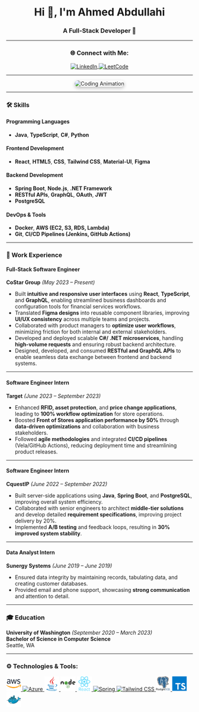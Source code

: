 <h1 align="center">Hi 👋, I'm Ahmed Abdullahi</h1>
<h3 align="center">A Full-Stack Developer 🚀</h3>

---

<h3 align="center">🌐 Connect with Me:</h3>
<p align="center">
  <a href="https://linkedin.com/in/ahmedabdullahi" target="_blank">
    <img align="center" src="https://raw.githubusercontent.com/rahuldkjain/github-profile-readme-generator/master/src/images/icons/Social/linked-in-alt.svg" alt="LinkedIn" height="30" width="40" />
  </a>
  <a href="https://www.leetcode.com/ajahmed" target="_blank">
    <img align="center" src="https://raw.githubusercontent.com/rahuldkjain/github-profile-readme-generator/master/src/images/icons/Social/leet-code.svg" alt="LeetCode" height="30" width="40" />
  </a>
</p>

---



<div align="center">
  <img src="https://media.giphy.com/media/qgQUggAC3Pfv687qPC/giphy.gif" alt="Coding Animation" width="600" style="border-radius: 10px; box-shadow: 0px 4px 10px rgba(0, 0, 0, 0.25);" />
</div>


---

### 🛠️ Skills

#### **Programming Languages**
- **Java**, **TypeScript**, **C#**, **Python**

#### **Frontend Development**
- **React**, **HTML5**, **CSS**, **Tailwind CSS**, **Material-UI**, **Figma**

#### **Backend Development**
- **Spring Boot**, **Node.js**, **.NET Framework**
- **RESTful APIs**, **GraphQL**, **OAuth**, **JWT**
- **PostgreSQL**

#### **DevOps & Tools**
- **Docker**, **AWS (EC2, S3, RDS, Lambda)**  
- **Git**, **CI/CD Pipelines (Jenkins, GitHub Actions)**

---

### 💼 Work Experience

#### **Full-Stack Software Engineer**  
**CoStar Group** *(May 2023 – Present)*  
- Built **intuitive and responsive user interfaces** using **React**, **TypeScript**, and **GraphQL**, enabling streamlined business dashboards and configuration tools for financial services workflows.  
- Translated **Figma designs** into reusable component libraries, improving **UI/UX consistency** across multiple teams and projects.  
- Collaborated with product managers to **optimize user workflows**, minimizing friction for both internal and external stakeholders.  
- Developed and deployed scalable **C#/ .NET microservices**, handling **high-volume requests** and ensuring robust backend architecture.  
- Designed, developed, and consumed **RESTful and GraphQL APIs** to enable seamless data exchange between frontend and backend systems.  

---

#### **Software Engineer Intern**  
**Target** *(June 2023 – September 2023)*  
- Enhanced **RFID, asset protection**, and **price change applications**, leading to **100% workflow optimization** for store operations.  
- Boosted **Front of Stores application performance by 50%** through **data-driven optimizations** and collaboration with business stakeholders.  
- Followed **agile methodologies** and integrated **CI/CD pipelines** (Vela/GitHub Actions), reducing deployment time and streamlining product releases.

---

#### **Software Engineer Intern**  
**CquestIP** *(June 2022 – September 2022)*  
- Built server-side applications using **Java**, **Spring Boot**, and **PostgreSQL**, improving overall system efficiency.  
- Collaborated with senior engineers to architect **middle-tier solutions** and develop detailed **requirement specifications**, improving project delivery by 20%.  
- Implemented **A/B testing** and feedback loops, resulting in **30% improved system stability**.  

---

#### **Data Analyst Intern**  
**Sunergy Systems** *(June 2019 – June 2019)*  
- Ensured data integrity by maintaining records, tabulating data, and creating customer databases.  
- Provided email and phone support, showcasing **strong communication** and attention to detail.  

---

### 🎓 Education

**University of Washington** *(September 2020 – March 2023)*  
**Bachelor of Science in Computer Science**  
Seattle, WA  

---

### ⚙️ Technologies & Tools:
<p align="left">
  <a href="https://aws.amazon.com" target="_blank">
    <img src="https://raw.githubusercontent.com/devicons/devicon/master/icons/amazonwebservices/amazonwebservices-original-wordmark.svg" alt="AWS" width="40" height="40"/>
  </a>
  <a href="https://azure.microsoft.com/en-in/" target="_blank">
    <img src="https://www.vectorlogo.zone/logos/microsoft_azure/microsoft_azure-icon.svg" alt="Azure" width="40" height="40"/>
  </a>
  <a href="https://www.java.com" target="_blank">
    <img src="https://raw.githubusercontent.com/devicons/devicon/master/icons/java/java-original.svg" alt="Java" width="40" height="40"/>
  </a>
  <a href="https://nodejs.org" target="_blank">
    <img src="https://raw.githubusercontent.com/devicons/devicon/master/icons/nodejs/nodejs-original-wordmark.svg" alt="Node.js" width="40" height="40"/>
  </a>
  <a href="https://reactjs.org/" target="_blank">
    <img src="https://raw.githubusercontent.com/devicons/devicon/master/icons/react/react-original-wordmark.svg" alt="React" width="40" height="40"/>
  </a>
  <a href="https://spring.io/" target="_blank">
    <img src="https://www.vectorlogo.zone/logos/springio/springio-icon.svg" alt="Spring" width="40" height="40"/>
  </a>
  <a href="https://tailwindcss.com/" target="_blank">
    <img src="https://www.vectorlogo.zone/logos/tailwindcss/tailwindcss-icon.svg" alt="Tailwind CSS" width="40" height="40"/>
  </a>
  <a href="https://www.postgresql.org" target="_blank">
    <img src="https://raw.githubusercontent.com/devicons/devicon/master/icons/postgresql/postgresql-original-wordmark.svg" alt="PostgreSQL" width="40" height="40"/>
  </a>
  <a href="https://www.typescriptlang.org/" target="_blank">
    <img src="https://raw.githubusercontent.com/devicons/devicon/master/icons/typescript/typescript-original.svg" alt="TypeScript" width="40" height="40"/>
  </a>
  <a href="https://docker.com/" target="_blank">
    <img src="https://raw.githubusercontent.com/devicons/devicon/master/icons/docker/docker-original.svg" alt="Docker" width="40" height="40"/>
  </a>
  <!-- Add additional tools as needed -->
</p>


